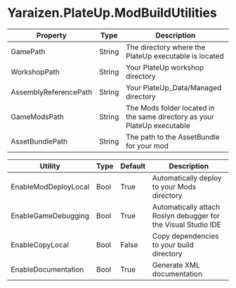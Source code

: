 # Yaraizen.PlateUp.ModBuildUtilities

| Property				| Type		| Description |
| ---					| ---		| --- |
| GamePath				| String	| The directory where the PlateUp executable is located |
| WorkshopPath			| String	| Your PlateUp workshop directory |
| AssemblyReferencePath | String	| Your PlateUp_Data/Managed directory |
| GameModsPath			| String	| The Mods folder located in the same directory as your PlateUp executable |
| AssetBundlePath		| String	| The path to the AssetBundle for your mod |

| Utility				| Type		| Default	| Description |
| ---					| ---		| ---		| --- |
| EnableModDeployLocal	| Bool		| True		| Automatically deploy to your Mods directory |
| EnableGameDebugging	| Bool		| True		| Automatically attach Roslyn debugger for the Visual Studio IDE |
| EnableCopyLocal		| Bool		| False		| Copy dependencies to your build directory |
| EnableDocumentation	| Bool		| True		| Generate XML documentation |
